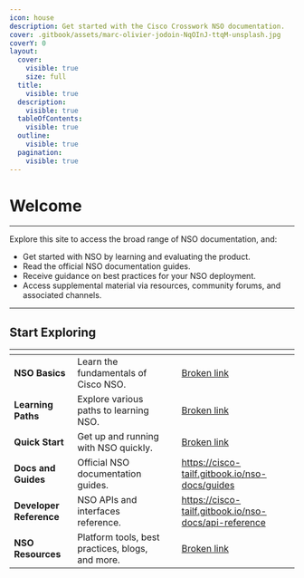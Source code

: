 ```yaml
---
icon: house
description: Get started with the Cisco Crosswork NSO documentation.
cover: .gitbook/assets/marc-olivier-jodoin-NqOInJ-ttqM-unsplash.jpg
coverY: 0
layout:
  cover:
    visible: true
    size: full
  title:
    visible: true
  description:
    visible: true
  tableOfContents:
    visible: true
  outline:
    visible: true
  pagination:
    visible: true
---
```


# Welcome

***

Explore this site to access the broad range of NSO documentation, and:

* Get started with NSO by learning and evaluating the product.&#x20;
* Read the official NSO documentation guides.
* Receive guidance on best practices for your NSO deployment.
* Access supplemental material via resources, community forums, and associated channels.

***

## Start Exploring

<table data-view="cards"><thead><tr><th></th><th></th><th data-hidden data-card-cover data-type="files"></th><th data-hidden data-card-target data-type="content-ref"></th></tr></thead><tbody><tr><td><strong>NSO Basics</strong></td><td>Learn the fundamentals of Cisco NSO.</td><td></td><td><a href="broken-reference">Broken link</a></td></tr><tr><td><strong>Learning Paths</strong></td><td>Explore various paths to learning NSO.</td><td></td><td><a href="broken-reference">Broken link</a></td></tr><tr><td><strong>Quick Start</strong></td><td>Get up and running with NSO quickly.</td><td></td><td><a href="broken-reference">Broken link</a></td></tr><tr><td><strong>Docs and Guides</strong></td><td>Official NSO documentation guides.</td><td></td><td><a href="https://cisco-tailf.gitbook.io/nso-docs/guides">https://cisco-tailf.gitbook.io/nso-docs/guides</a></td></tr><tr><td><strong>Developer Reference</strong></td><td>NSO APIs and interfaces reference.</td><td></td><td><a href="https://cisco-tailf.gitbook.io/nso-docs/api-reference">https://cisco-tailf.gitbook.io/nso-docs/api-reference</a></td></tr><tr><td><strong>NSO</strong> <strong>Resources</strong></td><td>Platform tools, best practices, blogs, and more.</td><td></td><td><a href="broken-reference">Broken link</a></td></tr></tbody></table>
